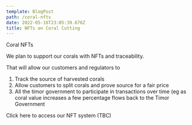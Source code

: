 ```yaml
---
template: BlogPost
path: /coral-nfts
date: 2022-05-16T23:05:39.676Z
title: NFTs on Coral Cutting
---
```

Coral NFTs

We plan to support our corals with NFTs and traceability.

That will allow our customers and regulators to

1. Track the source of harvested corals
2. Allow customers to split corals and prove source for a fair price
3. All the timor government to participate in transactions over time (eg as coral value increases a few percentage flows back to the Timor Government

Click here to access our NFT system (TBC)